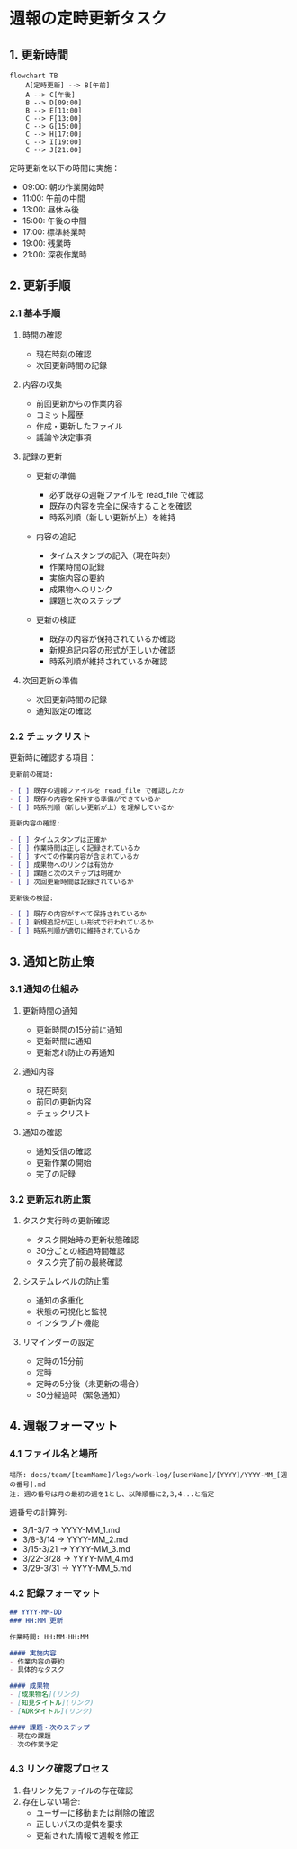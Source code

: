 # 週報の定時更新タスク

## 1. 更新時間

```mermaid
flowchart TB
    A[定時更新] --> B[午前]
    A --> C[午後]
    B --> D[09:00]
    B --> E[11:00]
    C --> F[13:00]
    C --> G[15:00]
    C --> H[17:00]
    C --> I[19:00]
    C --> J[21:00]
```

定時更新を以下の時間に実施：

- 09:00: 朝の作業開始時
- 11:00: 午前の中間
- 13:00: 昼休み後
- 15:00: 午後の中間
- 17:00: 標準終業時
- 19:00: 残業時
- 21:00: 深夜作業時

## 2. 更新手順

### 2.1 基本手順

1. 時間の確認
   - 現在時刻の確認
   - 次回更新時間の記録

2. 内容の収集
   - 前回更新からの作業内容
   - コミット履歴
   - 作成・更新したファイル
   - 議論や決定事項

3. 記録の更新
   - 更新の準備
     - 必ず既存の週報ファイルを read_file で確認
     - 既存の内容を完全に保持することを確認
     - 時系列順（新しい更新が上）を維持

   - 内容の追記
     - タイムスタンプの記入（現在時刻）
     - 作業時間の記録
     - 実施内容の要約
     - 成果物へのリンク
     - 課題と次のステップ

   - 更新の検証
     - 既存の内容が保持されているか確認
     - 新規追記内容の形式が正しいか確認
     - 時系列順が維持されているか確認

4. 次回更新の準備
   - 次回更新時間の記録
   - 通知設定の確認

### 2.2 チェックリスト

更新時に確認する項目：

```markdown
更新前の確認:

- [ ] 既存の週報ファイルを read_file で確認したか
- [ ] 既存の内容を保持する準備ができているか
- [ ] 時系列順（新しい更新が上）を理解しているか

更新内容の確認:

- [ ] タイムスタンプは正確か
- [ ] 作業時間は正しく記録されているか
- [ ] すべての作業内容が含まれているか
- [ ] 成果物へのリンクは有効か
- [ ] 課題と次のステップは明確か
- [ ] 次回更新時間は記録されているか

更新後の検証:

- [ ] 既存の内容がすべて保持されているか
- [ ] 新規追記が正しい形式で行われているか
- [ ] 時系列順が適切に維持されているか
```

## 3. 通知と防止策

### 3.1 通知の仕組み

1. 更新時間の通知
   - 更新時間の15分前に通知
   - 更新時間に通知
   - 更新忘れ防止の再通知

2. 通知内容
   - 現在時刻
   - 前回の更新内容
   - チェックリスト

3. 通知の確認
   - 通知受信の確認
   - 更新作業の開始
   - 完了の記録

### 3.2 更新忘れ防止策

1. タスク実行時の更新確認
   - タスク開始時の更新状態確認
   - 30分ごとの経過時間確認
   - タスク完了前の最終確認

2. システムレベルの防止策
   - 通知の多重化
   - 状態の可視化と監視
   - インタラプト機能

3. リマインダーの設定
   - 定時の15分前
   - 定時
   - 定時の5分後（未更新の場合）
   - 30分経過時（緊急通知）

## 4. 週報フォーマット

### 4.1 ファイル名と場所

```
場所: docs/team/[teamName]/logs/work-log/[userName]/[YYYY]/YYYY-MM_[週の番号].md
注: 週の番号は月の最初の週を1とし、以降順番に2,3,4...と指定
```

週番号の計算例:
- 3/1-3/7   → YYYY-MM_1.md
- 3/8-3/14  → YYYY-MM_2.md
- 3/15-3/21 → YYYY-MM_3.md
- 3/22-3/28 → YYYY-MM_4.md
- 3/29-3/31 → YYYY-MM_5.md

### 4.2 記録フォーマット

```markdown
## YYYY-MM-DD
### HH:MM 更新

作業時間: HH:MM-HH:MM

#### 実施内容
- 作業内容の要約
- 具体的なタスク

#### 成果物
- [成果物名](リンク)
- [知見タイトル](リンク)
- [ADRタイトル](リンク)

#### 課題・次のステップ
- 現在の課題
- 次の作業予定
```

### 4.3 リンク確認プロセス

1. 各リンク先ファイルの存在確認
2. 存在しない場合:
   - ユーザーに移動または削除の確認
   - 正しいパスの提供を要求
   - 更新された情報で週報を修正